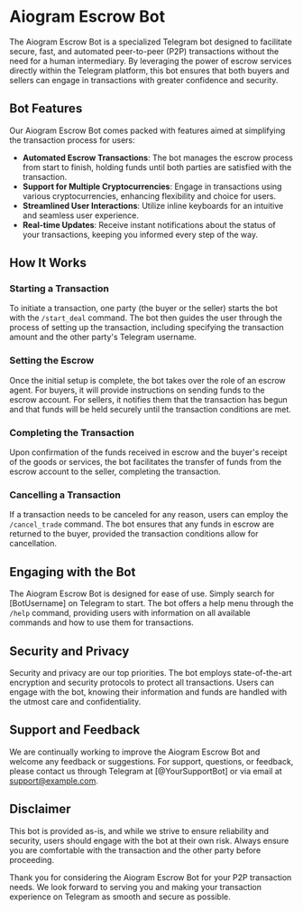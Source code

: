 # Aiogram Escrow Bot

The Aiogram Escrow Bot is a specialized Telegram bot designed to facilitate secure, fast, and automated peer-to-peer (P2P) transactions without the need for a human intermediary. By leveraging the power of escrow services directly within the Telegram platform, this bot ensures that both buyers and sellers can engage in transactions with greater confidence and security.

## Bot Features

Our Aiogram Escrow Bot comes packed with features aimed at simplifying the transaction process for users:

- **Automated Escrow Transactions**: The bot manages the escrow process from start to finish, holding funds until both parties are satisfied with the transaction.
- **Support for Multiple Cryptocurrencies**: Engage in transactions using various cryptocurrencies, enhancing flexibility and choice for users.
- **Streamlined User Interactions**: Utilize inline keyboards for an intuitive and seamless user experience.
- **Real-time Updates**: Receive instant notifications about the status of your transactions, keeping you informed every step of the way.

## How It Works

### Starting a Transaction

To initiate a transaction, one party (the buyer or the seller) starts the bot with the `/start_deal` command. The bot then guides the user through the process of setting up the transaction, including specifying the transaction amount and the other party's Telegram username.

### Setting the Escrow

Once the initial setup is complete, the bot takes over the role of an escrow agent. For buyers, it will provide instructions on sending funds to the escrow account. For sellers, it notifies them that the transaction has begun and that funds will be held securely until the transaction conditions are met.

### Completing the Transaction

Upon confirmation of the funds received in escrow and the buyer's receipt of the goods or services, the bot facilitates the transfer of funds from the escrow account to the seller, completing the transaction. 

### Cancelling a Transaction

If a transaction needs to be canceled for any reason, users can employ the `/cancel_trade` command. The bot ensures that any funds in escrow are returned to the buyer, provided the transaction conditions allow for cancellation.

## Engaging with the Bot

The Aiogram Escrow Bot is designed for ease of use. Simply search for [BotUsername] on Telegram to start. The bot offers a help menu through the `/help` command, providing users with information on all available commands and how to use them for transactions.

## Security and Privacy

Security and privacy are our top priorities. The bot employs state-of-the-art encryption and security protocols to protect all transactions. Users can engage with the bot, knowing their information and funds are handled with the utmost care and confidentiality.

## Support and Feedback

We are continually working to improve the Aiogram Escrow Bot and welcome any feedback or suggestions. For support, questions, or feedback, please contact us through Telegram at [@YourSupportBot] or via email at support@example.com.

## Disclaimer

This bot is provided as-is, and while we strive to ensure reliability and security, users should engage with the bot at their own risk. Always ensure you are comfortable with the transaction and the other party before proceeding.

Thank you for considering the Aiogram Escrow Bot for your P2P transaction needs. We look forward to serving you and making your transaction experience on Telegram as smooth and secure as possible.

